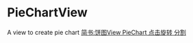 # PieChartView
A view to create pie chart
[简书:饼图View PieChart 点击旋转 分割](http://www.jianshu.com/p/6827a8ab737b)

